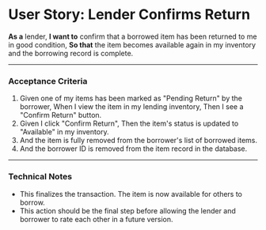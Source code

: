 # User Story: Lender Confirms Return

**As a** lender,
**I want to** confirm that a borrowed item has been returned to me in good condition,
**So that** the item becomes available again in my inventory and the borrowing record is complete.

---

### Acceptance Criteria

1.  Given one of my items has been marked as "Pending Return" by the borrower,
    When I view the item in my lending inventory,
    Then I see a "Confirm Return" button.
2.  Given I click "Confirm Return",
    Then the item's status is updated to "Available" in my inventory.
3.  And the item is fully removed from the borrower's list of borrowed items.
4.  And the borrower ID is removed from the item record in the database.

---

### Technical Notes

*   This finalizes the transaction. The item is now available for others to borrow.
*   This action should be the final step before allowing the lender and borrower to rate each other in a future version.
